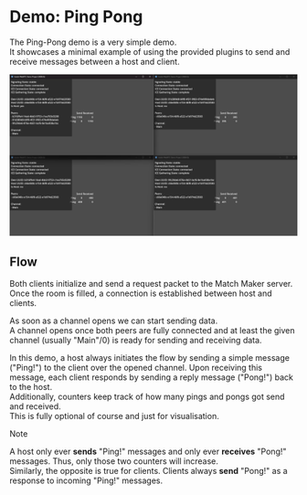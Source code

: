 # Demo: Ping Pong

The Ping-Pong demo is a very simple demo.  
It showcases a minimal example of using the provided plugins to send and receive messages between a host and client.

![Demo: Ping Pong](../../.github/images/DemoPingPong.png)

## Flow

Both clients initialize and send a request packet to the Match Maker server.  
Once the room is filled, a connection is established between host and clients.

As soon as a channel opens we can start sending data.  
A channel opens once both peers are fully connected and at least the given channel (usually "Main"/0) is ready for sending and receiving data.

In this demo, a host always initiates the flow by sending a simple message ("Ping!") to the client over the opened channel. Upon receiving this message, each client responds by sending a reply message ("Pong!") back to the host.  
Additionally, counters keep track of how many pings and pongs got send and received.  
This is fully optional of course and just for visualisation.

> [!NOTE]  
> A host only ever **sends** "Ping!" messages and only ever **receives** "Pong!" messages.
> Thus, only those two counters will increase.  
> Similarly, the opposite is true for clients.
> Clients always **send** "Pong!" as a response to incoming "Ping!" messages.

